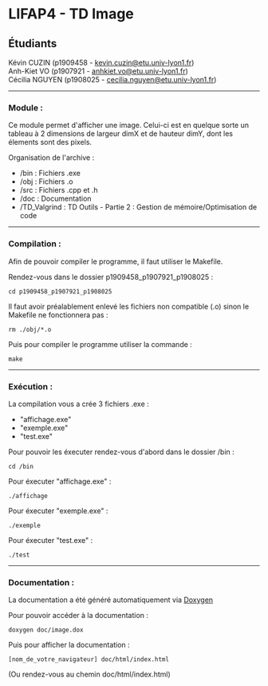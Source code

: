 # LIFAP4 - TD Image

## Étudiants
Kévin CUZIN (p1909458 - kevin.cuzin@etu.univ-lyon1.fr)  
Anh-Kiet VO (p1907921 - anhkiet.vo@etu.univ-lyon1.fr)  
Cécilia NGUYEN (p1908025 - cecilia.nguyen@etu.univ-lyon1.fr)

-----------------

### Module : 

Ce module permet d'afficher une image. Celui-ci est en quelque sorte un tableau à 2 dimensions de largeur dimX et de hauteur dimY, dont les élements sont des pixels.

Organisation de l'archive :  
* /bin : Fichiers .exe
* /obj : Fichiers .o
* /src : Fichiers .cpp et .h
* /doc : Documentation  
* /TD_Valgrind : TD Outils - Partie 2 : Gestion de mémoire/Optimisation de code

-----------------

### Compilation :

Afin de pouvoir compiler le programme, il faut utiliser le Makefile.  

Rendez-vous dans le dossier p1909458_p1907921_p1908025 :
```
cd p1909458_p1907921_p1908025
```


Il faut avoir préalablement enlevé les fichiers non compatible (.o) sinon le Makefile ne fonctionnera pas :  
```
rm ./obj/*.o
```

Puis pour compiler le programme utiliser la commande :  
```
make
```  

-----------------

### Exécution :

La compilation vous a crée 3 fichiers .exe :  
* "affichage.exe"
* "exemple.exe"
* "test.exe"

Pour pouvoir les éxecuter rendez-vous d'abord dans le dossier /bin :
```
cd /bin
```

Pour éxecuter "affichage.exe" : 
```
./affichage
```

Pour éxecuter "exemple.exe" : 
```
./exemple
```

Pour éxecuter "test.exe" : 
```
./test
```

-----------------

### Documentation :

La documentation a été généré automatiquement via [Doxygen](https://www.doxygen.nl/index.html)  

Pour pouvoir accéder à la documentation :  
```
doxygen doc/image.dox
```

Puis pour afficher la documentation :
```
[nom_de_votre_navigateur] doc/html/index.html
```

(Ou rendez-vous au chemin doc/html/index.html)

